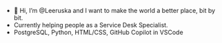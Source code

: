 - 👋 Hi, I’m @Leeruska and I want to make the world a better place, bit by bit.
- Currently helping people as a Service Desk Specialist.
- PostgreSQL, Python, HTML/CSS, GitHub Copilot in VSCode

<!---
Leeruska/Leeruska is a ✨ special ✨ repository because its `README.md` (this file) appears on your GitHub profile.
You can click the Preview link to take a look at your changes.
--->
